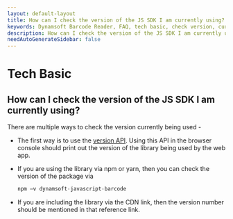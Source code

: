 ```yaml
---
layout: default-layout
title: How can I check the version of the JS SDK I am currently using?
keywords: Dynamsoft Barcode Reader, FAQ, tech basic, check version, current version
description: How can I check the version of the JS SDK I am currently using?
needAutoGenerateSidebar: false
---
```


# Tech Basic

## How can I check the version of the JS SDK I am currently using?

There are multiple ways to check the version currently being used -

- The first way is to use the [version API](https://www.dynamsoft.com/barcode-reader/programming/javascript/api-reference/InitializationControl.html?ver=latest#version). Using this API in the browser console should print out the version of the library being used by the web app.
- If you are using the library via npm or yarn, then you can check the version of the package via

    ```javascript
    npm –v dynamsoft-javascript-barcode
    ```

- If you are including the library via the CDN link, then the version number should be mentioned in that reference link.
